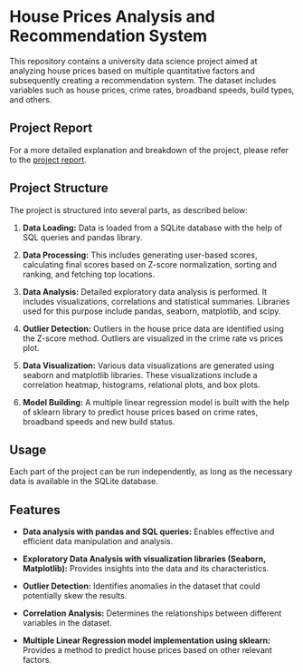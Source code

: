 # House Prices Analysis and Recommendation System

This repository contains a university data science project aimed at analyzing house prices based on multiple quantitative factors and subsequently creating a recommendation system. The dataset includes variables such as house prices, crime rates, broadband speeds, build types, and others.

## Project Report

For a more detailed explanation and breakdown of the project, please refer to the [project report](https://github.com/Bogdan-Florian/uk-counties-house-price-analysis/blob/master/report.pdf).

## Project Structure

The project is structured into several parts, as described below:

1. **Data Loading:** Data is loaded from a SQLite database with the help of SQL queries and pandas library.

2. **Data Processing:** This includes generating user-based scores, calculating final scores based on Z-score normalization, sorting and ranking, and fetching top locations.

3. **Data Analysis:** Detailed exploratory data analysis is performed. It includes visualizations, correlations and statistical summaries. Libraries used for this purpose include pandas, seaborn, matplotlib, and scipy.

4. **Outlier Detection:** Outliers in the house price data are identified using the Z-score method. Outliers are visualized in the crime rate vs prices plot.

5. **Data Visualization:** Various data visualizations are generated using seaborn and matplotlib libraries. These visualizations include a correlation heatmap, histograms, relational plots, and box plots.

6. **Model Building:** A multiple linear regression model is built with the help of sklearn library to predict house prices based on crime rates, broadband speeds and new build status.

## Usage

Each part of the project can be run independently, as long as the necessary data is available in the SQLite database. 

## Features

- **Data analysis with pandas and SQL queries:** Enables effective and efficient data manipulation and analysis.

- **Exploratory Data Analysis with visualization libraries (Seaborn, Matplotlib):** Provides insights into the data and its characteristics.

- **Outlier Detection:** Identifies anomalies in the dataset that could potentially skew the results.

- **Correlation Analysis:** Determines the relationships between different variables in the dataset.

- **Multiple Linear Regression model implementation using sklearn:** Provides a method to predict house prices based on other relevant factors.
